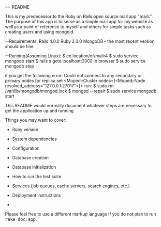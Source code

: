 == README

This is my predecessor to the Ruby on Rails open source mail app "mailr."
The purpose of this app is to serve as a simple mail app for my website
as well as a point of reference to myself and others for simple tasks such
as creating users and using mongoid.

--Requirements:
Rails 4.0.0
Ruby 2.0.0
MongoDB - the most recent version should be fine

--Running(Assuming Linux):
$ cd location/of/mailr4
$ sudo service mongodb start
$ rails s
goto localhost:3000 in browser
$ sudo service mongodb stop

if you get the following error:
Could not connect to any secondary or primary nodes for replica set
<Moped::Cluster nodes=[<Moped::Node
resolved_address="127.0.0.1:27017">]>
run:
$ sudo rm /var/lib/mongodb/mongod.lock
$ mongod --repair
$ sudo service mongodb start


This README would normally document whatever steps are necessary to get the
application up and running.

Things you may want to cover:

* Ruby version

* System dependencies

* Configuration

* Database creation

* Database initialization

* How to run the test suite

* Services (job queues, cache servers, search engines, etc.)

* Deployment instructions

* ...


Please feel free to use a different markup language if you do not plan to run
<tt>rake doc:app</tt>.
